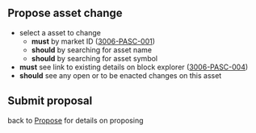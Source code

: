 ## Propose asset change

- select a asset to change
  - **must** by market ID (<a name="3006-PASC-001" href="#3006-PASC-001">3006-PASC-001</a>)
  - **should** by searching for asset name
  - **should** by searching for asset symbol
- **must** see link to existing details on block explorer (<a name="3006-PASC-004" href="#3006-PASC-004">3006-PASC-004</a>)
- **should** see any open or to be enacted changes on this asset

## Submit proposal

back to [Propose](./3002-PROP-propose.md) for details on proposing
 